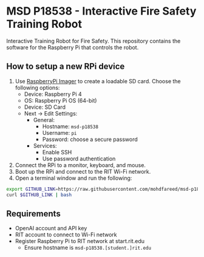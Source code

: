# MSD P18538 - Interactive Fire Safety Training Robot

Interactive Training Robot for Fire Safety. This repository contains the software for the Raspberry Pi that controls the robot.


## How to setup a new RPi device

1. Use [RaspberryPi Imager](https://www.raspberrypi.com/software/) to create a loadable SD card. Choose the following options:
    - Device: Raspberry Pi 4
    - OS: Raspberry Pi OS (64-bit)
    - Device: SD Card
    - Next -> Edit Settings:
      - General:
        - Hostname: `msd-p18538`
        - Username: `pi`
        - Password: choose a secure password
      - Services:
        - Enable SSH
        - Use password authentication
2. Connect the RPi to a monitor, keyboard, and mouse.
3. Boot up the RPi and connect to the RIT Wi-Fi network.
4. Open a terminal window and run the following:

```sh
export GITHUB_LINK=https://raw.githubusercontent.com/mohdfareed/msd-p18538/main/setup.sh
curl $GITHUB_LINK | bash
```

## Requirements

- OpenAI account and API key
- RIT account to connect to Wi-Fi network
- Register Raspberry Pi to RIT network at start.rit.edu
  - Ensure hostname is `msd-p18538.[student.]rit.edu`

